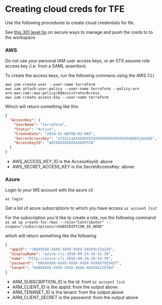 # Creating cloud creds for TFE

Use the following procedures to create cloud credentials for tfe.

See [this 301 level tip](tfe301.md#tfe-credentials) on secure ways to manage and push the creds to to the workspace

### AWS 
Do not use your personal IAM user access keys, or an STS assume role access key (i.e. from a SAML assertion).
    
To create the access keys, run the following commans using the AWS CLI
```hcl
aws iam create-user --user-name terraform
aws iam attach-user-policy --user-name terraform --policy-arn arn:aws:iam::aws:policy/AdministratorAccess
aws iam create-access-key --user-name terraform
```
Which will return something like this
```json
{
  "AccessKey": {
    "UserName": "terraform", 
    "Status": "Active", 
    "CreateDate": "2019-01-08T00:03:00Z", 
    "SecretAccessKey": "xT31CLqXXXXXXXXXXXXXXXXXXXXXXXXXXADEGjAxGXG", 
    "AccessKeyId": "AKIXXXXXXXXXXXXXP37A"
  }
}  
```

* AWS_ACCESS_KEY_ID is the AccessKeyId: above
* AWS_SECRET_ACCESS_KEY is the SecretAccessKey: above

### Azure

Login to your MS account with the  azure cli
    
`az login`
    
Get a list of azure subscriptions to which you have access
`az account list`
   
For the subscription you'd like to create a role, run the following command 
`az ad sp create-for-rbac --role="Contributor" --scopes="/subscriptions/<SUBSCRIPTION_ID_HERE"`
    
which will return something like the following
```json
{
  "appId": "c8bXXXXX-XXXX-XXXX-XXXX-XXXXXc27a22b",
  "displayName": "azure-cli-2018-09-24-16-52-39",
  "name": "http://azure-cli-2018-09-24-16-52-39",
  "password": "b8XXXXXX-XXXX-XXXX-XXXX-XXXXX792542f",
  "tenant": "6b0XXXXX-XXXX-XXXX-XXXX-XXXXXX225fbd"
}
```

* ARM_SUBSCRIPTION_ID is the id: from `az account list`
* ARM_CLIENT_ID is the appId: from the output above
* ARM_TENANET_ID is the tenant: from the output above
* ARM_CLIENT_SECRET is the password: from the output above
